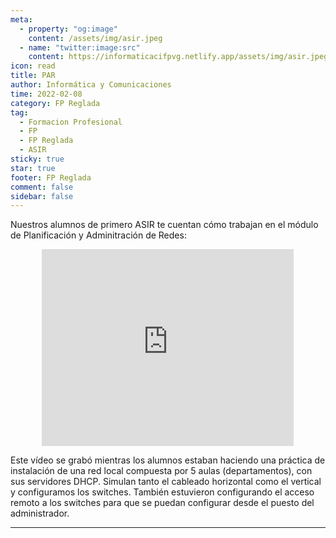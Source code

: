 ```yaml
---
meta: 
  - property: "og:image"
    content: /assets/img/asir.jpeg
  - name: "twitter:image:src"
    content: https://informaticacifpvg.netlify.app/assets/img/asir.jpeg
icon: read
title: PAR
author: Informática y Comunicaciones
time: 2022-02-08
category: FP Reglada
tag:
  - Formacion Profesional
  - FP
  - FP Reglada
  - ASIR
sticky: true
star: true
footer: FP Reglada
comment: false
sidebar: false
---
```


Nuestros alumnos de primero ASIR te cuentan cómo trabajan en el módulo de Planificación y Adminitración de Redes:

<p style="text-align:center;">
<iframe width="80%" height="315" src="https://www.youtube.com/embed/0CGoe_USwRk" title="YouTube video player" frameborder="0" allow="accelerometer; autoplay; clipboard-write; encrypted-media; gyroscope; picture-in-picture" allowfullscreen></iframe>
</p>

Este vídeo se grabó mientras los alumnos estaban haciendo una práctica de instalación de una red local compuesta por 5 aulas (departamentos), con sus servidores DHCP. Simulan tanto el cableado horizontal como el vertical y configuramos los switches. También estuvieron configurando el acceso remoto a los switches para que se puedan configurar desde el puesto del administrador.

<!-- more -->
---